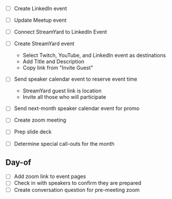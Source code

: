 - [ ] Create LinkedIn event
- [ ] Update Meetup event

- [ ] Connect StreamYard to LinkedIn Event
- [ ] Create StreamYard event
    - Select Twitch, YouTube, and LinkedIn event as destinations
    - Add Title and Description
    - Copy link from "Invite Guest"

- [ ] Send speaker calendar event to reserve event time
    - StreamYard guest link is location
    - Invite all those who will participate
- [ ] Send next-month speaker calendar event for promo

- [ ] Create zoom meeting

- [ ] Prep slide deck
- [ ] Determine special call-outs for the month

## Day-of
- [ ] Add zoom link to event pages
- [ ] Check in with speakers to confirm they are prepared
- [ ] Create conversation question for pre-meeting zoom

